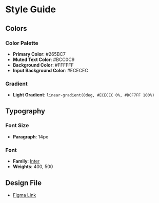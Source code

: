 # Style Guide

## Colors

### Color Palette

- **Primary Color**: #265BC7
- **Muted Text Color**: #BCC0C9
- **Background Color**: #FFFFFF
- **Input Background Color**: #ECECEC

### Gradient

- **Light Gradient**: `linear-gradient(0deg, #ECECEC 0%, #DCF7FF 100%)`

## Typography

### Font Size

- **Paragraph**: 14px

### Font

- **Family**: [Inter](https://fonts.google.com/specimen/Inter)
- **Weights**: 400, 500

## Design File

- [Figma Link](https://www.figma.com/design/eLWw9KmjCzmwLpKW0nKkrP/Contacts-Search-Component?node-id=0-1&t=gEhcHfXQiWv0ZJ3X-1)
